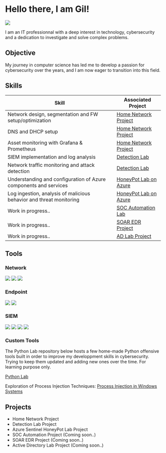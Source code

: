 # Hello there, I am Gil!
<a href="https://www.linkedin.com/in/gil-neves"><img src="https://img.shields.io/badge/-LinkedIn-0072b1?&style=for-the-badge&logo=linkedin&logoColor=white" /></a>

I am an IT professionnal with a deep interest in technology, cybersecurity and a dedication to investigate and solve complex problems.

## Objective

My journey in computer science has led me to develop a passion for cybersecurity over the years, and I am now eager to transition into this field.

## Skills

| Skill                                                         | Associated Project         |
|---------------------------------------------------------------|----------------------------|
| Network design, segmentation and FW setup/optimization        | <a href="https://github.com/g-nvs/NetworkLab">Home Network Project</a> | 
| DNS and DHCP setup                                            | <a href="https://github.com/g-nvs/NetworkLab">Home Network Project</a> |
| Asset monitoring with Grafana & Prometheus                    | <a href="https://github.com/g-nvs/NetworkLab">Home Network Project</a> |
| SIEM implementation and log analysis                          | <a href="https://github.com/g-nvs/DetectionLab">Detection Lab</a> |
| Network traffic monitoring and attack detection               | <a href="https://github.com/g-nvs/DetectionLab">Detection Lab</a> |
| Understanding and configuration of Azure components and services  | <a href="https://github.com/g-nvs/HoneyPot-Azure">HoneyPot Lab on Azure</a> |
| Log ingestion, analysis of malicious behavior and threat monitoring  | <a href="https://github.com/g-nvs/HoneyPot-Azure">HoneyPot Lab on Azure</a> |
| Work in progress..                                                           | <a href="#">SOC Automation Lab</a> |
| Work in progress..                                                           | <a href="#">SOAR EDR Project</a> |
| Work in progress..                                                           | <a href="#">AD Lab Project</a> |

## Tools

### Network
<div>
    <img src=https://img.shields.io/badge/Wireshark-blue>
    <img src=https://img.shields.io/badge/Suricata-red>
    <img src=https://img.shields.io/badge/Zeek-orange>
</div>

### Endpoint
<div>
    <img src=https://img.shields.io/badge/Wazuh%20Agent-blue>
    <img src=https://img.shields.io/badge/LimaCharlie-blue>
</div>

### SIEM
<div>
    <img src=https://img.shields.io/badge/Wazuh-blue>
    <img src=https://img.shields.io/badge/Splunk-green>
    <img src=https://img.shields.io/badge/ELK-yellow>
    <img src=https://img.shields.io/badge/Azure%20Sentinel-blue>
</div>

### Custom Tools
The Python Lab repository below hosts a few home-made Python offensive tools built in order to improve my developpment skills in cybersecurity.
Trying to keep them updated and adding new ones over the time. For learning purpose only.

<a href="https://github.com/g-nvs/pythonlab/">Python Lab</a>

Exploration of Process Injection Techniques: <a href="https://github.com/g-nvs/ProcessInjection">Process Injection in Windows Systems</a>

## Projects
- Home Network Project
- Detection Lab Project
- Azure Sentinel HoneyPot Lab Project
- SOC Automation Project (Coming soon..)
- SOAR EDR Project (Coming soon..)
- Active Directory Lab Project (Coming soon..)

